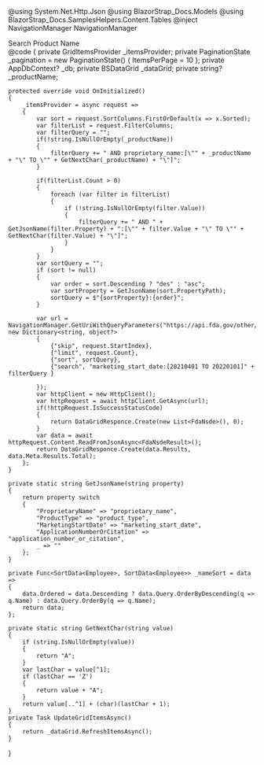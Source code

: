﻿@using System.Net.Http.Json
@using BlazorStrap_Docs.Models
@using BlazorStrap_Docs.SamplesHelpers.Content.Tables
@inject NavigationManager NavigationManager
<div class="input-group">
    <span class="input-group-text">Search Product Name</span>
    <BSInput InputType="InputType.Text" @bind-Value="_productName" DebounceInterval="300" UpdateOnInput="true" OnValueChange="(string s) => UpdateGridItemsAsync()" />
</div>
<div>
<BSDataGrid ItemsProvider="_itemsProvider" IsStriped="true" IsSmall="true" IsVirtualized="true" @ref="_dataGrid">
    <Columns>
        <PropertyColumn Property="e => e.ProprietaryName" Title="Product Name" Class="col-3" MaxTextWidth="20" IsSortable="true" IsFilterable="true"/>
        <PropertyColumn Property="e => e.ProductType" Title="Product Type" Class="col-3" IsSortable="true" IsFilterable="true"/>
        <PropertyColumn Property="e => e.MarketingStartDate" Title="Start" Class="col-3" IsSortable="true"/>
        <PropertyColumn Property="e => e.ApplicationNumberOrCitation" Title="Application/Citation" Class="col-3" IsSortable="true"/>
    </Columns>
</BSDataGrid>
</div>
@code {
    private GridItemsProvider<FdaNsde> _itemsProvider;
    private PaginationState _pagination = new PaginationState() { ItemsPerPage = 10 };
    private AppDbContext? _db;
    private BSDataGrid<FdaNsde> _dataGrid;
    private string? _productName;

    protected override void OnInitialized()
    {
        _itemsProvider = async request =>
        {
            var sort = request.SortColumns.FirstOrDefault(x => x.Sorted);
            var filterList = request.FilterColumns;
            var filterQuery = "";
            if(!string.IsNullOrEmpty(_productName))
            {
                filterQuery += " AND proprietary_name:[\"" + _productName + "\" TO \"" + GetNextChar(_productName) + "\"]";
            }
            
            if(filterList.Count > 0)
            {
                foreach (var filter in filterList)
                {
                    if (!string.IsNullOrEmpty(filter.Value))
                    {
                        filterQuery += " AND " + GetJsonName(filter.Property) + ":[\"" + filter.Value + "\" TO \"" + GetNextChar(filter.Value) + "\"]";
                    }
                }
            }
            var sortQuery = "";
            if (sort != null)
            {
                var order = sort.Descending ? "des" : "asc";
                var sortProperty = GetJsonName(sort.PropertyPath);
                sortQuery = $"{sortProperty}:{order}";
            }

            var url = NavigationManager.GetUriWithQueryParameters("https://api.fda.gov/other/nsde.json", new Dictionary<string, object?>
            {
                {"skip", request.StartIndex},
                {"limit", request.Count},
                {"sort", sortQuery},
                {"search", "marketing_start_date:[20210401 TO 20220101]" + filterQuery }
                
            });
            var httpClient = new HttpClient();
            var httpRequest = await httpClient.GetAsync(url);
            if(!httpRequest.IsSuccessStatusCode)
            {
                return DataGridResponce.Create(new List<FdaNsde>(), 0);
            }
            var data = await httpRequest.Content.ReadFromJsonAsync<FdaNsdeResult>();
            return DataGridResponce.Create(data.Results, data.Meta.Results.Total);
        };
    }

    private static string GetJsonName(string property)
    {
        return property switch
        {
            "ProprietaryName" => "proprietary_name",
            "ProductType" => "product_type",
            "MarketingStartDate" => "marketing_start_date",
            "ApplicationNumberOrCitation" => "application_number_or_citation",
            _ => ""
        };
    }
    
    private Func<SortData<Employee>, SortData<Employee>> _nameSort = data =>
    {
        data.Ordered = data.Descending ? data.Query.OrderByDescending(q => q.Name) : data.Query.OrderBy(q => q.Name);
        return data;
    };

    private static string GetNextChar(string value)
    {
        if (string.IsNullOrEmpty(value))
        {
            return "A";
        }
        var lastChar = value[^1];
        if (lastChar == 'Z')
        {
            return value + "A";
        }
        return value[..^1] + (char)(lastChar + 1);
    }
    private Task UpdateGridItemsAsync()
    {
        return _dataGrid.RefreshItemsAsync();
    }

}